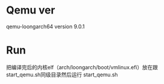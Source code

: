 # Qemu ver
qemu-loongarch64 version 9.0.1

# Run
把编译完后的内核elf（arch/loongarch/boot/vmlinux.efi）放在跟start_qemu.sh同级目录然后运行 start_qemu.sh
